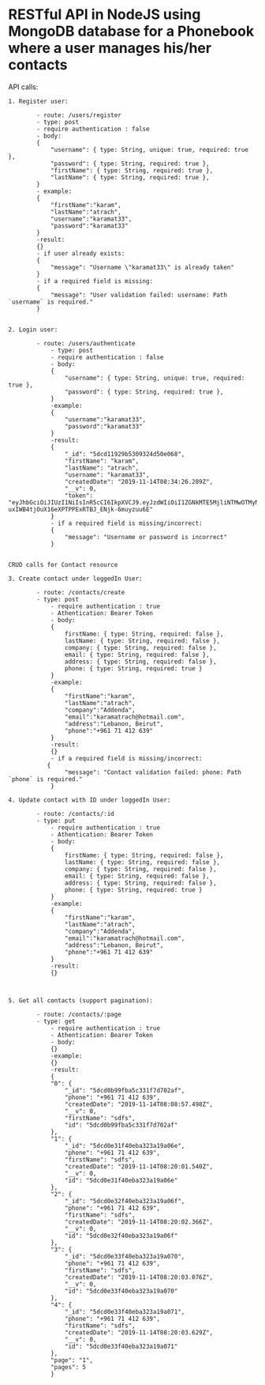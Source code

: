 # RESTful API in NodeJS using MongoDB database for a Phonebook where a user manages his/her contacts

API calls:

    1. Register user:

            - route: /users/register
            - type: post
            - require authentication : false
            - body: 
            {
                "username": { type: String, unique: true, required: true },
                "password": { type: String, required: true },
                "firstName": { type: String, required: true },
                "lastName": { type: String, required: true },
            }
            - example: 
            {
                "firstName":"karam",
                "lastName":"atrach",
                "username":"karamat33",
                "password":"karamat33"
            }
            -result:
            {}
            - if user already exists:
            {
                "message": "Username \"karamat33\" is already taken"
            }
            - if a required field is missing:
            {
                "message": "User validation failed: username: Path `username` is required."
            }


    2. Login user:

            - route: /users/authenticate
                - type: post
                - require authentication : false
                - body: 
                {
                    "username": { type: String, unique: true, required: true },
                    "password": { type: String, required: true },
                }
                -example:
                {
                    "username":"karamat33",
                    "password":"karamat33"
                }
                -result:
                {
                    "_id": "5dcd11929b5309324d50e068",
                    "firstName": "karam",
                    "lastName": "atrach",
                    "username": "karamat33",
                    "createdDate": "2019-11-14T08:34:26.289Z",
                    "__v": 0,
                    "token": "eyJhbGciOiJIUzI1NiIsInR5cCI6IkpXVCJ9.eyJzdWIiOiI1ZGNkMTE5MjliNTMwOTMyNGQ1MGUwNjgiLCJpYXQiOjE1NzM3MjA2Mzd9.-9-uxIWB4tjOuX16eXPTPPExRTBJ_ENjk-6muyzuu6E"
                }
                - if a required field is missing/incorrect:
                {
                    "message": "Username or password is incorrect"
                }


    CRUD calls for Contact resource

    3. Create contact under loggedIn User:

            - route: /contacts/create
            - type: post
                - require authentication : true
                - Athentication: Bearer Token
                - body: 
                {
                    firstName: { type: String, required: false },
                    lastName: { type: String, required: false },
                    company: { type: String, required: false },
                    email: { type: String, required: false },
                    address: { type: String, required: false },
                    phone: { type: String, required: true }
                }
                -example:
                {
                    "firstName":"karam",
                    "lastName":"atrach",
                    "company":"Addenda",
                    "email":"karamatrach@hotmail.com",
                    "address":"Lebanon, Beirut",
                    "phone":"+961 71 412 639"
                }
                -result:
                {}
                - if a required field is missing/incorrect:
               {
                    "message": "Contact validation failed: phone: Path `phone` is required."
                }

    4. Update contact with ID under loggedIn User:

            - route: /contacts/:id
            - type: put
                - require authentication : true
                - Athentication: Bearer Token
                - body: 
                {
                    firstName: { type: String, required: false },
                    lastName: { type: String, required: false },
                    company: { type: String, required: false },
                    email: { type: String, required: false },
                    address: { type: String, required: false },
                    phone: { type: String, required: true }
                }
                -example:
                {
                    "firstName":"karam",
                    "lastName":"atrach",
                    "company":"Addenda",
                    "email":"karamatrach@hotmail.com",
                    "address":"Lebanon, Beirut",
                    "phone":"+961 71 412 639"
                }
                -result:
                {}



    5. Get all contacts (support pagination):

            - route: /contacts/:page
            - type: get
                - require authentication : true
                - Athentication: Bearer Token
                - body: 
                {}
                -example:
                {}
                -result:
                {
                "0": {
                    "_id": "5dcd0b99fba5c331f7d702af",
                    "phone": "+961 71 412 639",
                    "createdDate": "2019-11-14T08:08:57.498Z",
                    "__v": 0,
                    "firstName": "sdfs",
                    "id": "5dcd0b99fba5c331f7d702af"
                },
                "1": {
                    "_id": "5dcd0e31f40eba323a19a06e",
                    "phone": "+961 71 412 639",
                    "firstName": "sdfs",
                    "createdDate": "2019-11-14T08:20:01.540Z",
                    "__v": 0,
                    "id": "5dcd0e31f40eba323a19a06e"
                },
                "2": {
                    "_id": "5dcd0e32f40eba323a19a06f",
                    "phone": "+961 71 412 639",
                    "firstName": "sdfs",
                    "createdDate": "2019-11-14T08:20:02.366Z",
                    "__v": 0,
                    "id": "5dcd0e32f40eba323a19a06f"
                },
                "3": {
                    "_id": "5dcd0e33f40eba323a19a070",
                    "phone": "+961 71 412 639",
                    "firstName": "sdfs",
                    "createdDate": "2019-11-14T08:20:03.076Z",
                    "__v": 0,
                    "id": "5dcd0e33f40eba323a19a070"
                },
                "4": {
                    "_id": "5dcd0e33f40eba323a19a071",
                    "phone": "+961 71 412 639",
                    "firstName": "sdfs",
                    "createdDate": "2019-11-14T08:20:03.629Z",
                    "__v": 0,
                    "id": "5dcd0e33f40eba323a19a071"
                },
                "page": "1",
                "pages": 5
                }